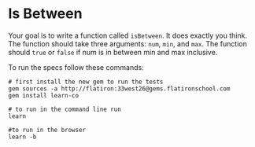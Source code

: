 # Is Between

Your goal is to write a function called `isBetween`. It does exactly you think. The function should take three arguments: `num`, `min`, and `max`. The function should `true` or `false` if num is in between min and max inclusive.

To run the specs follow these commands:
```shell
# first install the new gem to run the tests
gem sources -a http://flatiron:33west26@gems.flatironschool.com
gem install learn-co

# to run in the command line run
learn

#to run in the browser
learn -b
```

